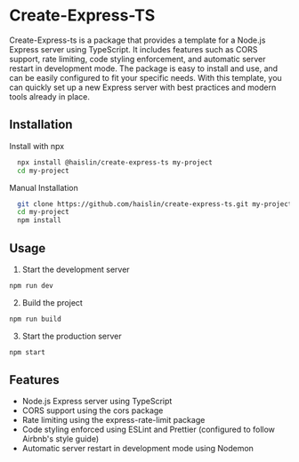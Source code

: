 
# Create-Express-TS

Create-Express-ts is a package that provides a template for a Node.js Express server using TypeScript. It includes features such as CORS support, rate limiting, code styling enforcement, and automatic server restart in development mode. The package is easy to install and use, and can be easily configured to fit your specific needs. With this template, you can quickly set up a new Express server with best practices and modern tools already in place.


## Installation

Install with npx

```bash
  npx install @haislin/create-express-ts my-project
  cd my-project
```

Manual Installation

```bash
  git clone https://github.com/haislin/create-express-ts.git my-project
  cd my-project
  npm install
```
## Usage


1. Start the development server

```bash
npm run dev
```

2. Build the project

```bash
npm run build
```

3. Start the production server

```bash
npm start
```



## Features

- Node.js Express server using TypeScript
- CORS support using the cors package
- Rate limiting using the express-rate-limit package
- Code styling enforced using ESLint and Prettier (configured to follow Airbnb's style guide)
- Automatic server restart in development mode using Nodemon

